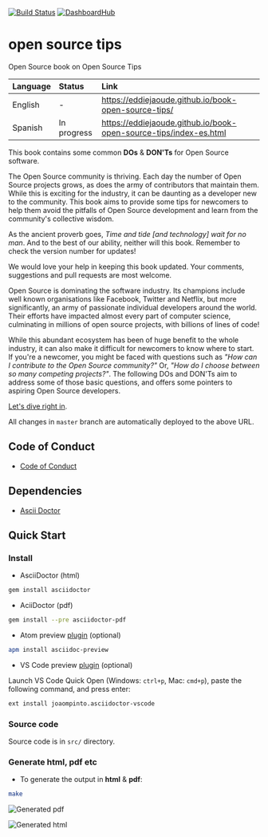 [![Build Status](https://travis-ci.org/eddiejaoude/book-open-source-tips.svg?branch=master)](https://travis-ci.org/eddiejaoude/book-open-source-tips)
[![DashboardHub](https://img.shields.io/badge/DashboardHub-Open%20Source%20Book-orange.svg)](https://pipeline.dashboardhub.io/environments/f39a2d40-2045-11e8-a435-ade829eb4121)

# open source tips

Open Source book on Open Source Tips

| Language | Status | Link |
| :--- | :--- | :--- |
| English | - | https://eddiejaoude.github.io/book-open-source-tips/ |
| Spanish | In progress | https://eddiejaoude.github.io/book-open-source-tips/index-es.html |

This book contains some common **DOs** & **DON'Ts** for Open Source software.

The Open Source community is thriving. Each day the number of Open Source projects grows, as does the army of contributors that maintain them. While this is exciting for the industry, it can be daunting as a developer new to the community. This book aims to provide some tips for newcomers to help them avoid the pitfalls of Open Source development and learn from the community's collective wisdom.

As the ancient proverb goes, _Time and tide [and technology] wait for no man_. And to the best of our ability, neither will this book. Remember to check the version number for updates!

We would love your help in keeping this book updated. Your comments, suggestions and pull requests are most welcome.

Open Source is dominating the software industry. Its champions include well known organisations like Facebook, Twitter and Netflix, but more significantly, an army of passionate individual developers around the world. Their efforts have impacted almost every part of computer science, culminating in millions of open source projects, with billions of lines of code!

While this abundant ecosystem has been of huge benefit to the whole industry, it can also make it difficult for newcomers to know where to start. If you're a newcomer, you might be faced with questions such as _"How can I contribute to the Open Source community?"_ Or, _"How do I choose between so many competing projects?"_. The following DOs and DON'Ts aim to address some of those basic questions, and offers some pointers to aspiring Open Source developers.

[Let's dive right in](https://eddiejaoude.github.io/book-open-source-tips/).

All changes in `master` branch are automatically deployed to the above URL.

## Code of Conduct

* [Code of Conduct](.github/CODE_OF_CONDUCT.md)

## Dependencies

* [Ascii Doctor](http://asciidoctor.org)

## Quick Start

### Install

* AsciiDoctor (html)

```bash
gem install asciidoctor
```

* AciiDoctor (pdf)

```bash
gem install --pre asciidoctor-pdf
```

* Atom preview [plugin](https://atom.io/packages/asciidoc-preview) (optional)

```bash
apm install asciidoc-preview
```

* VS Code preview [plugin](https://marketplace.visualstudio.com/items?itemName=joaompinto.asciidoctor-vscode) (optional)

Launch VS Code Quick Open (Windows: `ctrl+p`, Mac: `cmd+p`), paste the following command, and press enter:

```bash
ext install joaompinto.asciidoctor-vscode
```

### Source code

Source code is in `src/` directory.

### Generate html, pdf etc

* To generate the output in **html** & **pdf**:

```bash
make
```

![Generated pdf](https://cloud.githubusercontent.com/assets/624760/20028256/e127f148-a345-11e6-9871-5e40a7c73edb.png)

![Generated html](https://cloud.githubusercontent.com/assets/624760/20028253/cfd770c6-a345-11e6-8552-88904ecca9dc.png)
